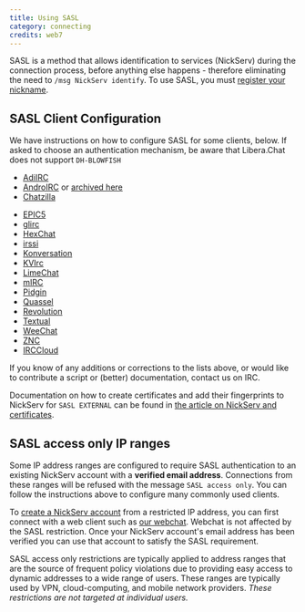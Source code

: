 ```yaml
---
title: Using SASL
category: connecting
credits: web7
---
```


SASL is a method that allows identification to services (NickServ) during the
connection process, before anything else happens - therefore eliminating the
need to `/msg NickServ identify`. To use SASL, you must
[register your nickname](/guides/registration).

## SASL Client Configuration

We have instructions on how to configure SASL for some clients, below. If
asked to choose an authentication mechanism, be aware that Libera.Chat does
not support `DH-BLOWFISH`

- [AdiIRC](https://dev.adiirc.com/projects/adiirc/wiki/SASL)
- [AndroIRC](http://wiki.androirc.com/nickserv_sasl) or
  [archived here](https://web.archive.org/web/20210319221818/http://wiki.androirc.com/nickserv_sasl)
- [Chatzilla](/guides/chatzilla)
* [EPIC5](/guides/epic5)
* [glirc](https://github.com/glguy/irc-core/wiki/Automatically-authenticating-to-NickServ)
* [HexChat](/guides/hexchat)
* [irssi](/guides/irssi)
* [Konversation](http://userbase.kde.org/Konversation/Configuring_SASL_authentication)
* [KVIrc](/guides/kvirc)
* [LimeChat](/guides/limechat)
* [mIRC](/guides/mirc)
* [Pidgin](/guides/pidgin)
* [Quassel](/guides/quassel)
* [Revolution](/guides/revolution)
* [Textual](/guides/textual)
* [WeeChat](/guides/weechat)
* [ZNC](http://wiki.znc.in/Sasl#Example)
* [IRCCloud](/guides/irccloud)

If you know of any additions or corrections to the lists above, or would like
to contribute a script or (better) documentation, contact us on IRC.

Documentation on how to create certificates and add their fingerprints to
NickServ for `SASL EXTERNAL` can be found in
[the article on NickServ and certificates](/guides/certfp).

## SASL access only IP ranges

Some IP address ranges are configured to require SASL authentication to an
existing NickServ account with a **verified email address**. Connections from
these ranges will be refused with the message `SASL access only`. You can
follow the instructions above to configure many commonly used clients.

To [create a NickServ account](/guides/registration) from a restricted IP
address, you can first connect with a web client such as
[our webchat](https://web.libera.chat). Webchat is not affected by the SASL
restriction. Once your NickServ account's email address has been verified you
can use that account to satisfy the SASL requirement.

SASL access only restrictions are typically applied to address ranges that are
the source of frequent policy violations due to providing easy access to
dynamic addresses to a wide range of users. These ranges are typically used
by VPN, cloud-computing, and mobile network providers.
*These restrictions are not targeted at individual users.*
